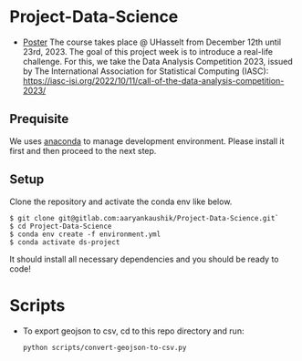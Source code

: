 # Project-Data-Science
- [Poster](https://github.com/aaryankaushik/Project-Data-Science/blob/55e443949e1d49ae8280690952470d0ce7bc2cce/Poster.pdf)
The course takes place @ UHasselt from December 12th until 23rd, 2023.
The goal of this project week is to introduce a real-life challenge.
For this, we take the Data Analysis Competition 2023,  issued by The International Association for Statistical Computing (IASC):
https://iasc-isi.org/2022/10/11/call-of-the-data-analysis-competition-2023/

## Prequisite

We uses [anaconda](https://www.anaconda.com/products/distribution) to manage development environment. Please install it first and then proceed to the next step.

## Setup

Clone the repository and activate the conda env like below.

```
$ git clone git@gitlab.com:aaryankaushik/Project-Data-Science.git`
$ cd Project-Data-Science
$ conda env create -f environment.yml
$ conda activate ds-project
```

It should install all necessary dependencies and you should be ready to code!

# Scripts

- To export geojson to csv, cd to this repo directory and run:
    ```
    python scripts/convert-geojson-to-csv.py
    ```
